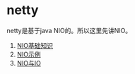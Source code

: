 # netty

netty是基于java NIO的。所以这里先讲NIO。

1. [NIO基础知识](nioBase.md)
2. [NIO示例](NIOExample.md)
3. [NIO与IO](NIO-IO.md)